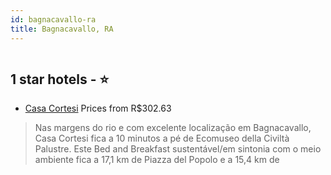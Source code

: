 ```yaml
---
id: bagnacavallo-ra
title: Bagnacavallo, RA
---
```


<center><img src="https://i.travelapi.com/hotels/3000000/2540000/2535200/2535161/342cf667_z.jpg" alt="" /></center>


##  1 star hotels - ⭐️

-    [Casa Cortesi](https://www.hurb.com/br/aud/https://www.hurb.com/br/hotels/bagnacavallo/casa-cortesi-HT-04LG?cmp=18055) Prices from R$302.63
   > Nas margens do rio e com excelente localização em Bagnacavallo, Casa Cortesi fica a 10 minutos a pé de Ecomuseo della Civiltà Palustre.  Este Bed and Breakfast sustentável/em sintonia com o meio ambiente fica a 17,1 km de Piazza del Popolo e a 15,4 km de 
